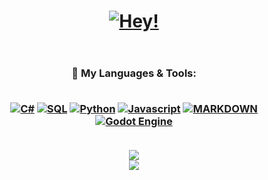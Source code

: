 <!-- 🚀Jackson Goodman's Github Profile Readme!🚀 -->
<header align = center>
<h1 <header align = center>
<a align = "center" href="https://jacksonrgoodman.github.io">
<img src="https://readme-typing-svg.herokuapp.com?size=60&center=true&vCenter=true&width=150&height=55&lines=Hey!" alt="Hey!" /></a>
<br/>
<!-- Title
My name is Jackson!<br/>My Job Is To Learn, Help & Code!<br/> Nashville🎸/ TN❤<br/>
<!-- Learning Skills
🌱 I’m currently learning: <a href= "https://nashvillesoftwareschool.com/programs/full-time-bootcamps/"><em>Back-End Web Development</em></a> @ <br/><a href="https://nashvillesoftwareschool.com/">
<img src = "https://img.shields.io/badge/NASHVILLE_SOFTWARE_SCHOOL%20-ef5236?&style=for-the-badge&logo=circle&logoColor=white" width=600/></a>
-->
<!-- Big Linktree Button
<br/>
Check Out My
<a href="https://www.linktr.ee/jacksonrgoodman">
<br/>
<img src = "https://img.shields.io/badge/LINKTR.EE/%20-darkgreen?&style=for-the-badge&logo=linktree&logoColor=white" width=450/>
</a>
-->
<!-- Generic Social Buttons
<p align="center">
<a href="https://www.linkedin.com/in/jacksonrgoodman/"><img align= "center" src="https://img.shields.io/badge/-Linked%20In-0e76a8?style=flat&labelColor=0e76a8&logo=linkedin&logoColor=white" /></a>
<a href="mailto:jacksonrgoodman@gmail.com"><img align= "center" src="https://img.shields.io/badge/-jacksonrgoodman@gmail.com-c0392b?style=flat&labelColor=c0392b&logo=gmail&logoColor=white" /></a> 
<a href="https://dev.to/jacksonrgoodman/"><img align= "center" src="https://img.shields.io/badge/-DEV.TO%20%20-%23323330.svg?style=flat&logo=dev-dot-to&logoColor=white" /></a>
-->
</h1>
</header>
<main>
<h3 style="..." align="center">
 🔭 My Languages & Tools:
<br/><br/>
<p align="center">
 <!-- C# -->
<a href="https://www.guru99.com/c-sharp-tutorial.html">
<img src="https://img.shields.io/badge/c%23-006400.svg?style=for-the-badge&logo=c-sharp&logoColor=white" alt="C#" /></a>
 <!-- SQL -->
<a href="https://www.codecademy.com/catalog/language/sql">
<img src="https://img.shields.io/badge/SQL-CC2927?style=for-the-badge&logo=microsoft-sql-server&logoColor=white" alt="SQL" /></a>
 <!-- Visual Studio -->
<!-- <a href="https://www.youtube.com/watch?v=KMU0tzLwhbE&ab_channel=1doony4u">
<img src="https://img.shields.io/badge/VisualStudio-5C2D91.svg?style=for-the-badge&logo=visual-studio&logoColor=white" alt="VS 2019"/></a>-->

 <!-- .NET 
<a href="https://dotnet.microsoft.com/learn/dotnet/what-is-dotnet-framework">
<img src="https://img.shields.io/badge/.NET-5C2D91?style=for-the-badge&logo=dot-net&logoColor=white" alt=".NET" /></a> -->
 <!-- PYTHON -->
<a href="https://www.python.org/">
<img src="https://img.shields.io/badge/python-3670A0?style=for-the-badge&logo=python&logoColor=ffdd54" alt="Python" /></a>
 <!-- JS -->
<a href="https://www.codecademy.com/catalog/language/javascript">
<img src="https://img.shields.io/badge/javascript%20-%23323330.svg?&style=for-the-badge&logo=javascript&logoColor=%23F7DF1E" alt="Javascript" /></a>
<!-- HTML5 -->
<!--<a href="https://www.codecademy.com/learn/learn-html">
<img src="https://img.shields.io/badge/html5%20-%23E34F26.svg?&style=for-the-badge&logo=html5&logoColor=white" alt="HTML5"/></a>-->
<!-- CSS -->
<!--<a href="https://www.codecademy.com/learn/learn-css">
<img src="https://img.shields.io/badge/css3%20-%231572B6.svg?&style=for-the-badge&logo=css3&logoColor=white" alt="CSS"/></a>-->
<!-- Node.js
<a href="https://nodejs.org/en/about/">
<img src="https://img.shields.io/badge/node.js%20-%2343853D.svg?&style=for-the-badge&logo=node-dot-js&logoColor=white" alt="NODE.JS"/></a>
-->
<!--<!-- React -->
<!--<a href="https://reactjs.org/docs/hello-world.html">
<img src="https://img.shields.io/badge/React-20232A?style=for-the-badge&logo=react&logoColor=61DAFB" alt="React" /></a>-->
<!-- Figma -->
<!--<a href = "https://www.toptal.com/designers/ui/figma-design-tool">
<img src="https://img.shields.io/badge/Figma-FFFF00?style=for-the-badge&logo=figma&logoColor=black" alt="Figma" /></a>-->
<!-- Git 
<a href="https://github.com/%CF%80">
<img src="https://img.shields.io/badge/git%20-%23F05033.svg?&style=for-the-badge&logo=git&logoColor=white" alt="Git" /></a> -->
<!-- Markdown -->
<a href= "https://warpedvisions.org/projects/markdown-cheat-sheet/">
<img src="https://img.shields.io/badge/markdown-%23000000.svg?style=for-the-badge&logo=markdown&logoColor=white" alt= "MARKDOWN"></a>
  <!-- Godot -->
 <a href="https://www.youtube.com/watch?v=42HKCFf5Lf4&ab_channel=GDQuest">
<img alt="Godot Engine" src="https://img.shields.io/badge/GODOT-%23000000.svg?style=for-the-badge&logo=godot-engine"/></a>
<br/><br/>
<!-- COMPUTER STUFF
 🖥 What I'm Running:
<br/>
<a href="https://www.youtube.com/watch?v=YhusJgJw6LA&ab_channel=AldoComputersAldoComputers">
<img src="https://img.shields.io/badge/Windows-0078D6?style=for-the-badge&logo=windows&logoColor=white" alt = "WINDOWS"/></a> 
<a href="https://ark.intel.com/content/www/us/en/ark/products/186605/intel-core-i9-9900k-processor-16m-cache-up-to-5-00-ghz.html">
<img src="https://img.shields.io/badge/-i9_9900k-0071C5?style=for-the-badge&logo=intel&logoColor=white" alt = "INTEL"/></a> 
<a href="https://www.youtube.com/watch?v=1NCdGIOFwJE">
<img src="https://img.shields.io/badge/GTX_-1660_SUPER-76B900?style=for-the-badge&logo=nvidia&logoColor=white" alt = "NVIDIA"/></a>
<a href="https://www.youtube.com/watch?v=nujuAnZ9K50&ab_channel=TechnologyMoveTechnologyMove">
<img src="https://img.shields.io/badge/-Vengeance_PRO_32GB_DDR4-E9E600?style=for-the-badge&logo=corsair&logoColor=black" alt = "RAM"/></a>
<a href="https://www.youtube.com/watch?v=pS06kZqmjz8&ab_channel=Kathleen%27sProductReviews">
<img src="https://img.shields.io/badge/ROG-MAXIMUS_XI_HERO-A81D33?style=for-the-badge&logo=asus&logoColor=white" alt = "MOTHERBOARD"/></a>
<a href="https://www.seagate.com/www-content/datasheets/pdfs/3-5-barracudaDS1900-14-2007US-en_US.pdf">
<img src="https://img.shields.io/badge/2X-BARRACUDA_2TB-darkgreen?style=for-the-badge&logo=seagate&logoColor=white" alt = "MEMORY"/></a>
<a href="https://www.lambda1vr.com/">
<img src="https://img.shields.io/badge/-QUEST_1-purple?style=for-the-badge&logo=oculus&logoColor=white" alt = "MEMORY"/></a>
<br/><br/>
-->
<!-- Fun Stuff
 💬 Ask Me About: 
<br/>
<a href="https://www.makeuseof.com/tag/switch-photoshop-gimp/">
<img src="https://img.shields.io/badge/adobe%20photoshop%20-%2331A8FF.svg?&style=for-the-badge&logo=adobe%20photoshop&logoColor=white"alt="PHOTOSHOP" /></a>
<a href="https://www.gimp.org/tutorials/Automate_Editing_in_GIMP/">
<img src="https://img.shields.io/badge/gimp-5C5543?style=for-the-badge&logo=gimp&logoColor=white" alt="GIMP" /></a>
<a href="https://tilldaling.medium.com/four-reasons-to-switch-from-premiere-pro-to-davinci-resolve-6d970823770c">
<img src="https://img.shields.io/badge/adobe%20premiere%20Pro-%23663399.svg?&style=for-the-badge&logo=adobe%20premiere%20pro&logoColor=white" alt="PREMIERE" /></a>
<a href="https://datasheets.raspberrypi.org/cm4/cm4-datasheet.pdf">
<img src="https://img.shields.io/badge/RASPBERRY%20PI-C51A4A.svg?&style=for-the-badge&logo=raspberry%20pi&logoColor=white" alt = "RASPBERRY PI" /><br/></a>
<a href="http://buildbot.libretro.com/nightly/">
<img src="https://img.shields.io/badge/-RetroArch-000000?style=for-the-badge&logo=retroarch&logoColor=white" alt = "RETROPIE" /></a>
<a href="https://wiki.debian.org/RaspberryPiImages">
<img src="https://img.shields.io/badge/Debian-A81D33?style=for-the-badge&logo=debian&logoColor=white" alt = "DEBIAN" /></a>
<a href="https://docs.unity3d.com/Manual/VROverview.html">
<img src="https://img.shields.io/badge/Unity-100000?style=for-the-badge&logo=unity&logoColor=white" alt = "UNITY" /></a>
<a href="https://brave.com/features/">
<img src="https://img.shields.io/badge/Brave-FF1B2D?style=for-the-badge&logo=Brave&logoColor=white" alt = "BRAVE" /></a>
<!-- Steam
<a href="https://steamcommunity.com/id/spiderzumbie/">
<img src="https://img.shields.io/badge/steam-000000?style=for-the-badge&logo=Steam&logoColor=white" alt = "STEAM" /></a> -->
<!-- Battle.Net
<a href="mailto:jacksonrgoodman@gmail.com">
<img src="https://img.shields.io/badge/battle.net-darkblue?style=for-the-badge&logo=battle-dot-net&logoColor=white" alt = "BATTLE.NET" /></a> 
<a href="https://www.youtube.com/watch?v=42HKCFf5Lf4&ab_channel=GDQuest">
<img alt="Godot Engine" src="https://img.shields.io/badge/GODOT-%23FFFFFF.svg?style=for-the-badge&logo=godot-engine"/></a>
</h3>
-->
</main>
<footer align= "center">
<!-- Github Stats -->
<div align= "center">
<!-- <a href = "https://github.com/anuraghazra/github-readme-stats">
<img align= "center" src="https://github-readme-stats-jacksonrgoodman.vercel.app/api?username=jacksonrgoodman&theme=blue-green&hide=issues,contribs&show_icons=true&custom_title=Jackson's Github Stats&" />
</a> -->
<!-- Github Trophy -->
<!-- <br/>
<a href="https://www.youtube.com/watch?v=jazcHIaitfE&ab_channel=BryanJenks"><img align= "center" src="https://github-readme-stats-sandy-five.vercel.app/api/wakatime?username=jacksonrgoodman&theme=blue-green&custom_title=Time Spent Coding(Weekly)& alt = "wakatime"/>
</a> -->
<!-- Github Trophy -->
<a href = "https://github.com/ryo-ma/github-profile-trophy">	
<img align= "center" src="https://github-profile-trophy.vercel.app/?username=jacksonrgoodman&row=1&column=4&theme=radical" />
</a>
<!-- Github Stats -->
<br/>
<a href = "https://github.com/anuraghazra/github-readme-stats">
<img align= "center" src="https://github-readme-stats-jacksonrgoodman.vercel.app/api/top-langs/?username=jacksonrgoodman&theme=blue-green&exclude_repo=PoKi-Practice,jacksonrgoodman.github.io&layout=compact" />
</a>
</div>
</footer>
<!-- README Joke
<div>
<p align = "center">
<br/>
<p align="center">
<a href= "https://github.com/ABSphreak/readme-jokes"><img src="https://readme-jokes.vercel.app/api" alt="Jokes Card" theme= "random" /></a>
</div>
-->
